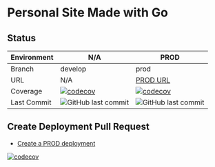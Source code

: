 # Personal Site Made with Go

## Status

| Environment | N/A | PROD |
| --- | --- | --- |
| Branch | develop | prod |
| URL | N/A | [PROD URL](https://baietiiRai.com/api) |
| Coverage | [![codecov](https://codecov.io/github/AlexandruC0909/go_personal_website/graph/badge.svg?token=6DTLMS8GSE)](https://codecov.io/github/AlexandruC0909/go_personal_website) | [![codecov](https://codecov.io/github/AlexandruC0909/go_personal_website/graph/badge.svg?token=6DTLMS8GSE)](https://codecov.io/github/AlexandruC0909/go_personal_website) |
| Last Commit | <img alt="GitHub last commit" src="https://img.shields.io/github/last-commit/AlexandruC0909/go_personal_website/develop"> | <img alt="GitHub last commit" src="https://img.shields.io/github/last-commit/AlexandruC0909/go_personal_website/prod"> |

## Create Deployment Pull Request

- [Create a PROD deployment](https://github.com/AlexandruC0909/go_personal_website/compare/prod...develop?quick_pull=1&title=Deploy+to+PROD+vX.X.X&labels=deployment)

[![codecov](https://codecov.io/github/AlexandruC0909/go_personal_website/graphs/icicle.svg?token=6DTLMS8GSE)](https://codecov.io/github/AlexandruC0909/go_personal_website)
